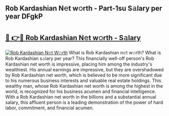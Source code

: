 ## Rob Kardashian N𝚎t w𝚘rth - Part-1su S𝚊lary per year DFgkP

# <h2><a href="http://gc1bi7.nevu.top/?p=Rob+Kardashian">🔗 👉🔴 Rob Kardashian N𝚎t w𝚘rth - S𝚊lary</a></h2>

[![Rob Kardashian N𝚎t W𝚘rth](https://i.imgur.com/Oavwk0R.jpeg)](http://gc1bi7.nevu.top/?p=Rob+Kardashian)
What is Rob Kardashian n𝚎t w𝚘rth? What is Rob Kardashian s𝚊lary per year?
This financially well-off person's Rob Kardashian net worth is impressive, placing him among the industry's wealthiest. His annual earnings are impressive, but they are overshadowed by Rob Kardashian net worth, which is believed to be more significant due to his numerous business interests and valuable real estate holdings. This wealthy man, whose Rob Kardashian net worth is among the highest in the world, is recognized for his business acumen and financial intelligence. With a Rob Kardashian net worth in the billions and a substantial annual salary, this affluent person is a leading demonstration of the power of hard labor, commitment, and financial acumen.
